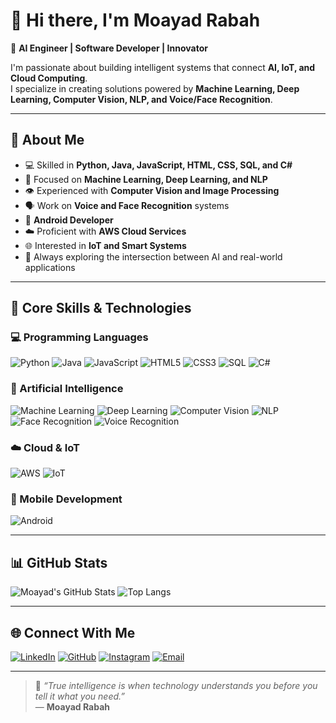 # 👋 Hi there, I'm **Moayad Rabah**

🎯 **AI Engineer | Software Developer | Innovator**

I'm passionate about building intelligent systems that connect **AI, IoT, and Cloud Computing**.  
I specialize in creating solutions powered by **Machine Learning, Deep Learning, Computer Vision, NLP, and Voice/Face Recognition**.

---

## 🚀 About Me

- 💻 Skilled in **Python, Java, JavaScript, HTML, CSS, SQL, and C#**
- 🤖 Focused on **Machine Learning, Deep Learning, and NLP**
- 👁️ Experienced with **Computer Vision and Image Processing**
- 🗣️ Work on **Voice and Face Recognition** systems
- 📱 **Android Developer**
- ☁️ Proficient with **AWS Cloud Services**
- 🌐 Interested in **IoT and Smart Systems**
- 🧠 Always exploring the intersection between AI and real-world applications

---

## 🧠 Core Skills & Technologies

### 💻 Programming Languages
![Python](https://img.shields.io/badge/Python-3776AB?style=for-the-badge&logo=python&logoColor=white)
![Java](https://img.shields.io/badge/Java-007396?style=for-the-badge&logo=java&logoColor=white)
![JavaScript](https://img.shields.io/badge/JavaScript-F7DF1E?style=for-the-badge&logo=javascript&logoColor=black)
![HTML5](https://img.shields.io/badge/HTML5-E34F26?style=for-the-badge&logo=html5&logoColor=white)
![CSS3](https://img.shields.io/badge/CSS3-1572B6?style=for-the-badge&logo=css3&logoColor=white)
![SQL](https://img.shields.io/badge/SQL-003B57?style=for-the-badge&logo=postgresql&logoColor=white)
![C#](https://img.shields.io/badge/C%23-239120?style=for-the-badge&logo=csharp&logoColor=white)

### 🤖 Artificial Intelligence
![Machine Learning](https://img.shields.io/badge/Machine%20Learning-102230?style=for-the-badge&logo=tensorflow&logoColor=FF6F00)
![Deep Learning](https://img.shields.io/badge/Deep%20Learning-EE4C2C?style=for-the-badge&logo=pytorch&logoColor=white)
![Computer Vision](https://img.shields.io/badge/Computer%20Vision-00A67E?style=for-the-badge&logo=opencv&logoColor=white)
![NLP](https://img.shields.io/badge/Natural%20Language%20Processing-8A2BE2?style=for-the-badge&logo=spacy&logoColor=white)
![Face Recognition](https://img.shields.io/badge/Face%20Recognition-5D3FD3?style=for-the-badge)
![Voice Recognition](https://img.shields.io/badge/Voice%20Recognition-FFB300?style=for-the-badge)

### ☁️ Cloud & IoT
![AWS](https://img.shields.io/badge/AWS-232F3E?style=for-the-badge&logo=amazonaws&logoColor=white)
![IoT](https://img.shields.io/badge/Internet%20of%20Things-2E8B57?style=for-the-badge&logo=arduino&logoColor=white)

### 📱 Mobile Development
![Android](https://img.shields.io/badge/Android%20Development-3DDC84?style=for-the-badge&logo=android&logoColor=white)

---

## 📊 GitHub Stats

![Moayad's GitHub Stats](https://github-readme-stats.vercel.app/api?username=MoayadRabah&show_icons=true&theme=tokyonight)
![Top Langs](https://github-readme-stats.vercel.app/api/top-langs/?username=MoayadRabah&layout=compact&theme=tokyonight)

---

## 🌐 Connect With Me

[![LinkedIn](https://img.shields.io/badge/LinkedIn-0077B5?style=for-the-badge&logo=linkedin&logoColor=white)](https://www.linkedin.com/in/moayad-rabah-2771b931b/)
[![GitHub](https://img.shields.io/badge/GitHub-181717?style=for-the-badge&logo=github&logoColor=white)](https://github.com/moayadabdo22-boop)
[![Instagram](https://img.shields.io/badge/Instagram-E4405F?style=for-the-badge&logo=instagram&logoColor=white)](https://www.instagram.com/moayad_abdo_22/)
[![Email](https://img.shields.io/badge/Email-D14836?style=for-the-badge&logo=gmail&logoColor=white)](mailto:moayadabdo22@gmail.com)

---

> 💬 *“True intelligence is when technology understands you before you tell it what you need.”*  
> — **Moayad Rabah**
